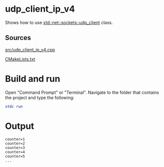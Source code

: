 # udp_client_ip_v4

Shows how to use [xtd::net::sockets::udp_client](../../../../src/xtd.core/include/xtd/net/sockets/udp_client.h) class.

## Sources

[src/udp_client_ip_v4.cpp](src/udp_client_ip_v4.cpp)

[CMakeLists.txt](CMakeLists.txt)

# Build and run

Open "Command Prompt" or "Terminal". Navigate to the folder that contains the project and type the following:

```cmake
xtdc run
```

# Output

```
counter=1
counter=2
counter=3
counter=4
counter=5
...
```
